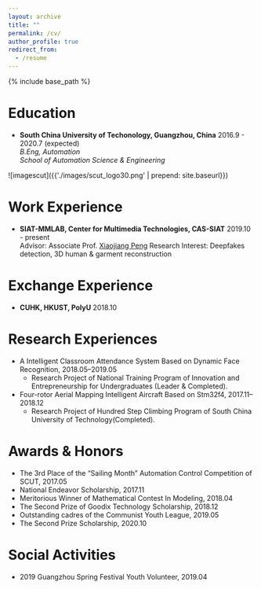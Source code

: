 ```yaml
---
layout: archive
title: ""
permalink: /cv/
author_profile: true
redirect_from:
  - /resume
---
```


{% include base_path %}

# Education 

* **South China University of Techonology, Guangzhou, China** 2016.9 - 2020.7 (expected)  
*B.Eng, Automation*  
*School of Automation Science & Engineering*

![imagescut]({{'./images/scut_logo30.png' | prepend: site.baseurl}})

[//]: <img src="https://raw.githubusercontent.com/Qingcsai/Qingcsai.github.io/raw/master/images/siat_logo.png" align="right" width=70 height=70/>

[//]: <img src='https://github.com/Qingcsai/Qingcsai.github.io/raw/master/images/siat_logo.png' align=right width=70 height=70/>

# Work Experience

* **SIAT-MMLAB, Center for Multimedia Technologies, CAS-SIAT** 2019.10 - present  
Advisor: Associate Prof. [Xiaojiang Peng](https://pengxj.github.io/)
Research Interest: Deepfakes detection, 3D human & garment reconstruction

# Exchange Experience

* **CUHK, HKUST, PolyU** 2018.10

# Research Experiences

* A Intelligent Classroom Attendance System Based on Dynamic Face Recognition, 2018.05–2019.05
  * Research Project of National Training Program of Innovation and Entrepreneurship for Undergraduates (Leader & Completed).
* Four-rotor Aerial Mapping Intelligent Aircraft Based on Stm32f4, 2017.11–2018.12
  * Research Project of Hundred Step Climbing Program of South China University of Technology(Completed).

# Awards & Honors

* The 3rd Place of the “Sailing Month” Automation Control Competition of SCUT, 2017.05
* National Endeavor Scholarship, 2017.11
* Meritorious Winner of Mathematical Contest In Modeling, 2018.04
* The Second Prize of Goodix Technology Scholarship, 2018.12
* Outstanding cadres of the Communist Youth League, 2019.05
* The Second Prize Scholarship, 2020.10

# Social Activities

* 2019 Guangzhou Spring Festival Youth Volunteer, 2019.04

